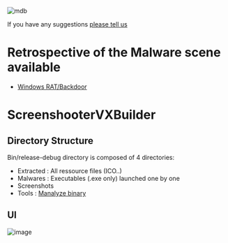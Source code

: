 ![mdb](https://user-images.githubusercontent.com/6315083/192282485-b77f3080-0b6b-4624-b85e-1c619cc2441a.png)

If you have any suggestions [please tell us](https://github.com/guillaC/MalShotDB/discussions/categories/malwares)

# Retrospective of the Malware scene available

- [Windows RAT/Backdoor](https://github.com/guillaC/MalShotDB/tree/main/Reports/RAT)

# ScreenshooterVXBuilder
## Directory Structure
Bin/release-debug directory is composed of 4 directories:

- Extracted : All ressource files (ICO..)
- Malwares : Executables (.exe only) launched one by one
- Screenshots
- Tools : [Manalyze binary](https://manalyzer.org/)

## UI
![image](https://user-images.githubusercontent.com/6315083/201499746-47e0e19d-4ea8-40fb-887e-23123b8e8e98.png)
